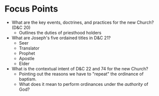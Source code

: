 # Focus Points
* What are the key events, doctrines, and practices for the new Church? (D&C 20)
	* Outlines the duties of priesthood holders
* What are Joseph's five ordained titles in D&C 21?
	* Seer
	* Translator
	* Prophet
	* Apostle
	* Elder
* What is the contextual intent of D&C 22 and 74 for the new Church?
	* Pointing out the reasons we have to "repeat" the ordinance of baptism.
	* What does it mean to perform ordinances under the *authority* of God?
